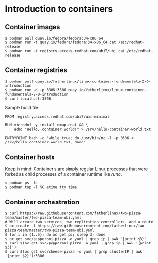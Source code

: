 # Introduction to containers

## Container images

```
$ podman pull quay.io/fedora/fedora:34-x86_64
$ podman run -t quay.io/fedora/fedora:34-x86_64 cat /etc/redhat-release
$ podman run -t registry.access.redhat.com/ubi7/ubi cat /etc/redhat-release
```

## Container registries

```
$ podman pull quay.io/fatherlinux/linux-container-fundamentals-2-0-introduction
$ podman run -d -p 3306:3306 quay.io/fatherlinux/linux-container-fundamentals-2-0-introduction
$ curl localhost:3306
```

Sample build file:

```
FROM registry.access.redhat.com/ubi7/ubi-minimal

RUN microdnf -y install nmap-ncat && \
    echo "Hello, container world!" > /srv/hello-container-world.txt

ENTRYPOINT bash -c 'while true; do /usr/bin/nc -l -p 3306 < /srv/hello-container-world.txt; done'
```

## Container hosts

Keep in mind: Container s are simply regular Linux processes that were forked as child processes of a container runtime like _runc_.
```
$ podman ps -ls
$ podman top -l %C etime tty time
```

## Container orchestration

```
$ curl https://raw.githubusercontent.com/fatherlinux/two-pizza-team/master/two-pizza-team-ubi.yaml
# Will create two services, two replication controllers, and a route
$ oc create -f https://raw.githubusercontent.com/fatherlinux/two-pizza-team/master/two-pizza-team-ubi.yaml
$ for i in {1..5}; do oc get po; sleep 3; done
$ oc get svc/pepperoni-pizza -o yaml | grep ip | awk '{print $3}'
$ curl $(oc get svc/pepperoni-pizza -o yaml | grep ip | awk '{print $3}')
$ curl $(oc get svc/cheese-pizza -o yaml | grep clusterIP | awk '{print $2}'):3306
```

